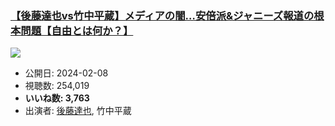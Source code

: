 ### [【後藤達也vs竹中平蔵】メディアの闇…安倍派&ジャニーズ報道の根本問題【自由とは何か？】](https://www.youtube.com/watch?v=k77Zcn19Mpk)
[![](https://img.youtube.com/vi/k77Zcn19Mpk/sddefault.jpg)](https://www.youtube.com/watch?v=k77Zcn19Mpk)
-   公開日: 2024-02-08
-   視聴数: 254,019
-   **いいね数: 3,763**
-   出演者: [後藤達也](/rehacq_fan/people/後藤達也 "wikilink"), 竹中平蔵
